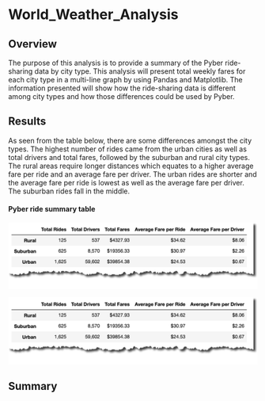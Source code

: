 # World_Weather_Analysis

## Overview
The purpose of this analysis is to provide a summary of the Pyber ride-sharing data by city type.  This analysis will present total weekly fares for each city type in a multi-line graph by using Pandas and Matplotlib. The information presented will show how the ride-sharing data is different among city types and how those differences could be used by Pyber.

## Results
As seen from the table below, there are some differences amongst the city types.  The highest number of rides came from the urban cities as well as total drivers and total fares, followed by the suburban and rural city types.  The rural areas require longer distances which equates to a higher average fare per ride and an average fare per driver.  The urban rides are shorter and the average fare per ride is lowest as well as the average fare per driver.  The suburban rides fall in the middle.


#### Pyber ride summary table
![image_name](https://github.com/jh2010/World_Weather_Analysis/blob/master/images/pyber-ride-summary.png)



![image_name](https://github.com/jh2010/World_Weather_Analysis/blob/master/images/pyber-ride-summary.png)

## Summary
